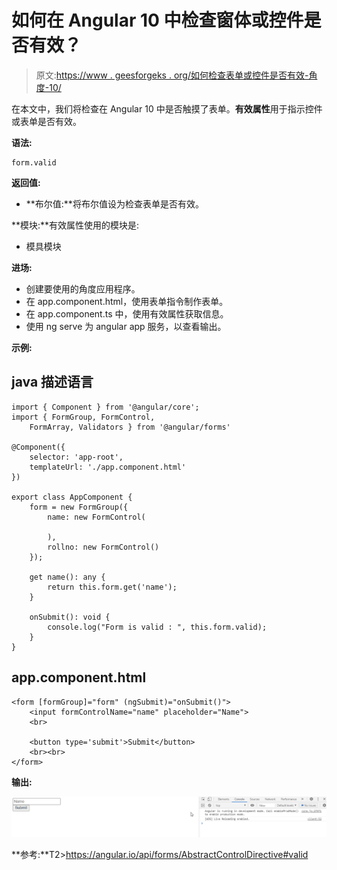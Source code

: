 # 如何在 Angular 10 中检查窗体或控件是否有效？

> 原文:[https://www . geesforgeks . org/如何检查表单或控件是否有效-角度-10/](https://www.geeksforgeeks.org/how-to-check-whether-a-form-or-a-control-is-valid-or-not-in-angular-10/)

在本文中，我们将检查在 Angular 10 中是否触摸了表单。**有效属性**用于指示控件或表单是否有效。

**语法:**

```
form.valid
```

**返回值:**

*   **布尔值:**将布尔值设为检查表单是否有效。

**模块:**有效属性使用的模块是:

*   模具模块

**进场:**

*   创建要使用的角度应用程序。
*   在 app.component.html，使用表单指令制作表单。
*   在 app.component.ts 中，使用有效属性获取信息。
*   使用 ng serve 为 angular app 服务，以查看输出。

**示例:**

## java 描述语言

```
import { Component } from '@angular/core';
import { FormGroup, FormControl, 
    FormArray, Validators } from '@angular/forms'

@Component({
    selector: 'app-root',
    templateUrl: './app.component.html'
})

export class AppComponent {
    form = new FormGroup({
        name: new FormControl(

        ),
        rollno: new FormControl()
    });

    get name(): any {
        return this.form.get('name');
    }

    onSubmit(): void {
        console.log("Form is valid : ", this.form.valid);
    }
}
```

## app.component.html

```
<form [formGroup]="form" (ngSubmit)="onSubmit()">
    <input formControlName="name" placeholder="Name">
    <br>

    <button type='submit'>Submit</button>
    <br><br>
</form>
```

**输出:**

![](img/044e5bfa3bd0785d5c031e8d11aa7506.png)

**参考:**T2>https://angular.io/api/forms/AbstractControlDirective#valid